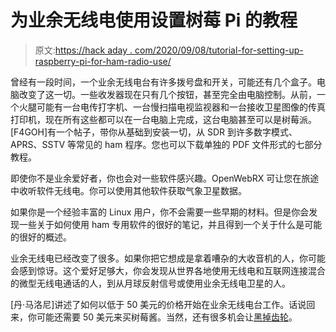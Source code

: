 # 为业余无线电使用设置树莓 Pi 的教程

> 原文:[https://hack aday . com/2020/09/08/tutorial-for-setting-up-raspberry-pi-for-ham-radio-use/](https://hackaday.com/2020/09/08/tutorial-for-setting-up-raspberry-pi-for-ham-radio-use/)

曾经有一段时间，一个业余无线电台有许多拨号盘和开关，可能还有几个盒子。电脑改变了这一切。一些收发器现在只有几个按钮，甚至完全由电脑控制。从前，一个火腿可能有一台电传打字机、一台慢扫描电视监视器和一台接收卫星图像的传真打印机，现在所有这些都可以在一台电脑上完成，这台电脑甚至可以是树莓派。[F4GOH]有一个帖子，带你从基础到安装一切，从 SDR 到许多数字模式、APRS、SSTV 等常见的 ham 程序。您也可以下载单独的 PDF 文件形式的七部分教程。

即使你不是业余爱好者，你也会对一些软件感兴趣。OpenWebRX 可让您在旅途中收听软件无线电。你可以使用其他软件获取气象卫星数据。

如果你是一个经验丰富的 Linux 用户，你不会需要一些早期的材料。但是你会发现一些关于如何使用 ham 专用软件的很好的笔记，并且得到一个关于什么是可能的很好的概述。

业余无线电已经改变了很多。如果你把它想成是拿着嘈杂的大收音机的人，你可能会感到惊讶。这个爱好足够大，你会发现从世界各地使用无线电和互联网连接混合的微型无线电通话的人，到从月球反射信号或使用业余无线电卫星的人。

[丹·马洛尼]讲述了如何以低于 50 美元的价格开始在业余无线电台工作。话说回来，你可能还需要 50 美元来买树莓酱。当然，还有很多机会让[黑掉齿轮](https://hackaday.com/2020/08/23/mobile-transmitter-gets-internal-gps-and-bluetooth/)。
